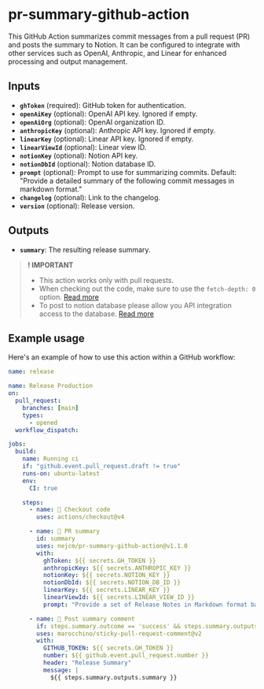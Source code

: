 # pr-summary-github-action

This GitHub Action summarizes commit messages from a pull request (PR) and posts the summary to Notion. It can be configured to integrate with other services such as OpenAI, Anthropic, and Linear for enhanced processing and output management.

## Inputs

- **`ghToken`** (required): GitHub token for authentication.
- **`openAiKey`** (optional): OpenAI API key. Ignored if empty.
- **`openAiOrg`** (optional): OpenAI organization ID.
- **`anthropicKey`** (optional): Anthropic API key. Ignored if empty.
- **`linearKey`** (optional): Linear API key. Ignored if empty.
- **`linearViewId`** (optional): Linear view ID.
- **`notionKey`** (optional): Notion API key.
- **`notionDbId`** (optional): Notion database ID.
- **`prompt`** (optional): Prompt to use for summarizing commits. Default: "Provide a detailed summary of the following commit messages in markdown format."
- **`changelog`** (optional): Link to the changelog.
- **`version`** (optional): Release version.

## Outputs

- **`summary`**: The resulting release summary.

> **! IMPORTANT**
>
> - This action works only with pull requests.
> - When checking out the code, make sure to use the `fetch-depth: 0` option. [Read more](https://github.com/actions/checkout?tab=readme-ov-file#fetch-all-history-for-all-tags-and-branches)
> - To post to notion database please allow you API integration access to the database.
>   [Read more](https://developers.notion.com/docs/create-a-notion-integration)

## Example usage

Here's an example of how to use this action within a GitHub workflow:

```yaml
name: release

name: Release Production
on:
  pull_request:
    branches: [main]
    types:
      - opened
  workflow_dispatch:

jobs:
  build:
    name: Running ci
    if: "github.event.pull_request.draft != true"
    runs-on: ubuntu-latest
    env:
      CI: true

    steps:
      - name: 🛒 Checkout code
        uses: actions/checkout@v4

      - name: 📄 PR summary
        id: summary
        uses: nejcm/pr-summary-github-action@v1.1.0
        with:
          ghToken: ${{ secrets.GH_TOKEN }}
          anthropicKey: ${{ secrets.ANTHROPIC_KEY }}
          notionKey: ${{ secrets.NOTION_KEY }}
          notionDbId: ${{ secrets.NOTION_DB_ID }}
          linearKey: ${{ secrets.LINEAR_KEY }}
          linearViewId: ${{ secrets.LINEAR_VIEW_ID }}
          prompt: "Provide a set of Release Notes in Markdown format based on the following list of tasks that have been exported from Linear. These notes are for customers, so exclude anything technical or reference to internal or backend fixes / features. Make reference to high level features rather than specifics. Keep your notes fairly high level."

      - name: 💬 Post summary comment
        if: steps.summary.outcome == 'success' && steps.summary.outputs.summary != ''
        uses: marocchino/sticky-pull-request-comment@v2
        with:
          GITHUB_TOKEN: ${{ secrets.GH_TOKEN }}
          number: ${{ github.event.pull_request.number }}
          header: "Release Summary"
          message: |
            ${{ steps.summary.outputs.summary }}
```
